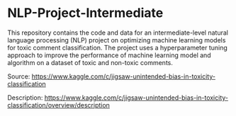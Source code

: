 # NLP-Project-Intermediate
This repository contains the code and data for an intermediate-level natural language processing (NLP) project on optimizing machine learning models for toxic comment classification. The project uses a hyperparameter tuning approach to improve the performance of machine learning model and algorithm on a dataset of toxic and non-toxic comments.

Source: https://www.kaggle.com/c/jigsaw-unintended-bias-in-toxicity-classification

Description: https://www.kaggle.com/c/jigsaw-unintended-bias-in-toxicity-classification/overview/description
